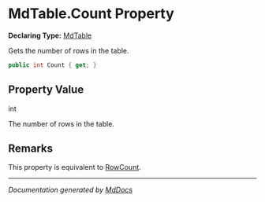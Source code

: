 # MdTable.Count Property

**Declaring Type:** [MdTable](../index.md)

Gets the number of rows in the table.

```csharp
public int Count { get; }
```

## Property Value

int

The number of rows in the table.

## Remarks

This property is equivalent to [RowCount](RowCount.md).

___

*Documentation generated by [MdDocs](https://github.com/ap0llo/mddocs)*
